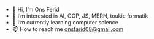 - 👋 Hi, I’m Ons Ferid
- 👀 I’m interested in AI, OOP, JS, MERN, toukie formatik
- 🌱 I’m currently learning computer science
- 📫 How to reach me onsfarid08@gmail.com

<!---
imurworstdreams/imurworstdreams is a ✨ special ✨ repository because its `README.md` (this file) appears on your GitHub profile.
You can click the Preview link to take a look at your changes.
--->
